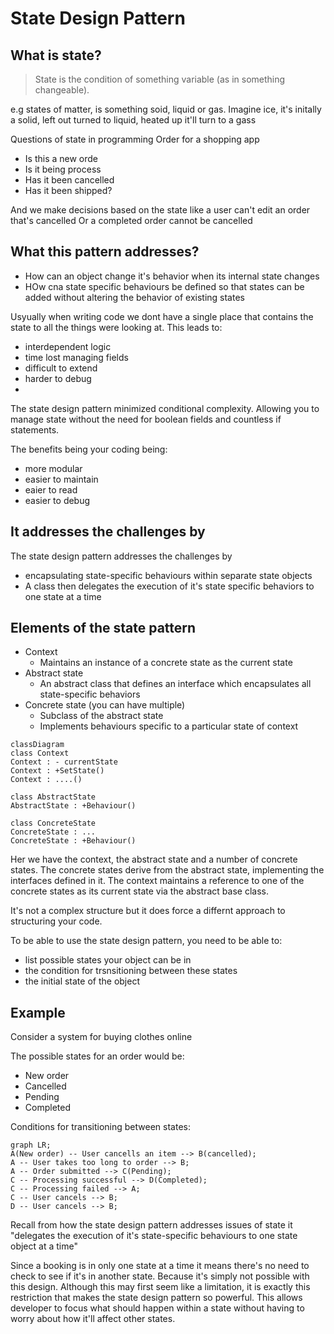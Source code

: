 # State Design Pattern

## What is state?

> State is the condition of something variable (as in something changeable).

e.g states of matter, is something soid, liquid or gas.
Imagine ice, it's initally a solid, left out turned to liquid, heated up it'll turn to a gass

Questions of state in programming
Order for a shopping app
- Is this a new orde 
- Is it being process
- Has it been cancelled
- Has it been shipped?

And we make decisions based on the state like a user can't edit an order that's cancelled
Or a completed order cannot be cancelled 

## What this pattern addresses?
- How can an object change it's behavior when its internal state changes
- HOw cna state specific behaviours be defined so that states can be added without altering the behavior of existing states

Usyually when writing code we dont have a single place that contains the state to all the things were looking at.
This leads to:
- interdependent logic
- time lost managing fields
- difficult to extend
- harder to debug
- 

The state design pattern minimized conditional complexity.
Allowing you to manage state without the need for boolean fields and countless if statements.

The benefits being your coding being:
- more modular
- easier to maintain
- eaier to read
- easier to debug

## It addresses the challenges by

The state design pattern addresses the challenges by
- encapsulating state-specific behaviours within separate state objects
- A class then delegates the execution of it's state specific behaviors to one state at a time

## Elements of the state pattern 
- Context
  - Maintains an instance of a concrete state as the current state
- Abstract state
  - An abstract class that defines an interface which encapsulates all state-specific behaviors
- Concrete state (you can have multiple)
  - Subclass of the abstract state
  - Implements behaviours specific to a particular state of context

```mermaid
classDiagram
class Context
Context : - currentState
Context : +SetState()
Context : ....()

class AbstractState
AbstractState : +Behaviour()

class ConcreteState
ConcreteState : ... 
ConcreteState : +Behaviour()
```

Her we have the context, the abstract state and a number of concrete states.
The concrete states derive from the abstract state, implementing the interfaces defined in it.
The context maintains a reference to one of the concrete states as its current state via the abstract base class.

It's not a complex structure but it does force a differnt approach to structuring your code.

To be able to use the state design pattern, you need to be able to:
- list possible states your object can be in
- the condition for trsnsitioning between these states
- the initial state of the object

## Example
Consider a system for buying clothes online

The possible states for an order would be:
- New order
- Cancelled 
- Pending
- Completed

Conditions for transitioning between states:
```mermaid
graph LR;
A(New order) -- User cancells an item --> B(cancelled);
A -- User takes too long to order --> B;
A -- Order submitted --> C(Pending);
C -- Processing successful --> D(Completed);
C -- Processing failed --> A;
C -- User cancels --> B;
D -- User cancels --> B;
```

Recall from how the state design pattern addresses issues of state
it "delegates the execution of it's state-specific behaviours to one state object at a time"

Since a booking is in only one state at a time it means there's no need to check to see if it's in another state. Because it's simply not possible with this design.
Although this may first seem like a limitation, it is exactly this restriction that makes the state design pattern so powerful.
This allows developer to focus what should happen within a state without having to worry about how it'll affect other states.

